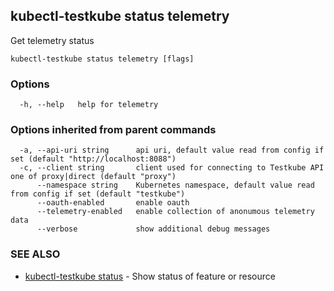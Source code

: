 ## kubectl-testkube status telemetry

Get telemetry status

```
kubectl-testkube status telemetry [flags]
```

### Options

```
  -h, --help   help for telemetry
```

### Options inherited from parent commands

```
  -a, --api-uri string      api uri, default value read from config if set (default "http://localhost:8088")
  -c, --client string       client used for connecting to Testkube API one of proxy|direct (default "proxy")
      --namespace string    Kubernetes namespace, default value read from config if set (default "testkube")
      --oauth-enabled       enable oauth
      --telemetry-enabled   enable collection of anonumous telemetry data
      --verbose             show additional debug messages
```

### SEE ALSO

* [kubectl-testkube status](kubectl-testkube_status.md)	 - Show status of feature or resource

